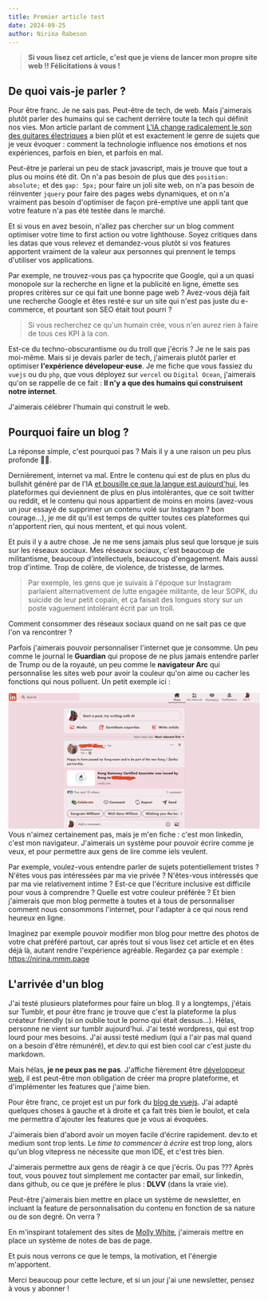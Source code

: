 ```yaml
---
title: Premier article test
date: 2024-09-25
author: Nirina Rabeson
---
```


> **Si vous lisez cet article, c'est que je viens de lancer mon propre site web !! Félicitations à vous !**

## De quoi vais-je parler ?

Pour être franc. Je ne sais pas. Peut-être de tech, de web. Mais j'aimerais plutôt parler des humains qui se cachent derrière toute la tech qui définit nos vies. Mon article parlant de comment [L'IA change radicalement le son des guitares électriques](https://dev.to/seboran/comment-lia-change-radicalement-le-son-des-guitares-electriques-1bkh) a bien plût et est exactement le genre de sujets que je veux évoquer : comment la technologie influence nos émotions et nos expériences, parfois en bien, et parfois en mal.

Peut-être je parlerai un peu de stack javascript, mais je trouve que tout a plus ou moins été dit. On n'a pas besoin de plus que des `position: absolute;` et des `gap: 5px;` pour faire un joli site web, on n'a pas besoin de réinventer `jquery` pour faire des pages webs dynamiques, et on n'a vraiment pas besoin d'optimiser de façon pré-emptive une appli tant que votre feature n'a pas été testée dans le marché.

Et si vous en avez besoin, n'allez pas chercher sur un blog comment optimiser votre time to first action ou votre lighthouse. Soyez critiques dans les datas que vous relevez et demandez-vous plutôt si vos features apportent vraiment de la valeur aux personnes qui prennent le temps d'utiliser vos applications.

Par exemple, ne trouvez-vous pas ça hypocrite que Google, qui a un quasi monopole sur la recherche en ligne et la publicité en ligne, émette ses propres critères sur ce qui fait une bonne page web ? Avez-vous déjà fait une recherche Google et êtes resté·e sur un site qui n'est pas juste du e-commerce, et pourtant son SEO était tout pourri ?

> Si vous recherchez ce qu'un humain crée, vous n'en aurez rien à faire de tous ces KPI à la con.

Est-ce du techno-obscurantisme ou du troll que j'écris ? Je ne le sais pas moi-même. Mais si je devais parler de tech, j'aimerais plutôt parler et optimiser **l'expérience dévelopeur·euse**. Je me fiche que vous fassiez du `vuejs` ou du `php`, que vous déployez sur `vercel` ou `Digital Ocean`, j'aimerais qu'on se rappelle de ce fait : **Il n'y a que des humains qui construisent notre internet**. 

J'aimerais célébrer l'humain qui construit le web.

## Pourquoi faire un blog ?

La réponse simple, c'est pourquoi pas ? Mais il y a une raison un peu plus profonde 💅🏼.

Dernièrement, internet va mal. Entre le contenu qui est de plus en plus du bullshit généré par de l'IA [et bousille ce que la langue est aujourd'hui](https://github.com/rspeer/wordfreq/blob/master/SUNSET.md), les plateformes qui deviennent de plus en plus intolérantes, que ce soit twitter ou reddit, et le contenu qui nous appartient de moins en moins (avez-vous un jour essayé de supprimer un contenu volé sur Instagram ? bon courage...), je me dit qu'il est temps de quitter toutes ces plateformes qui n'apportent rien, qui nous mentent, et qui nous volent.

Et puis il y a autre chose. Je ne me sens jamais plus seul que lorsque je suis sur les réseaux sociaux. Mes réseaux sociaux, c'est beaucoup de militantisme, beaucoup d'intellectuels, beaucoup d'engagement. Mais aussi trop d'intime. Trop de colère, de violence, de tristesse, de larmes.

> Par exemple, les gens que je suivais à l'époque sur Instagram parlaient alternativement de lutte engagée militante, de leur SOPK, du suicide de leur petit copain, et ça faisait des longues story sur un poste vaguement intolérant écrit par un troll. 

Comment consommer des réseaux sociaux quand on ne sait pas ce que l'on va rencontrer ?

Parfois j'aimerais pouvoir personnaliser l'internet que je consomme. Un peu comme le journal le **Guardian** qui propose de ne plus jamais entendre parler de Trump ou de la royauté, un peu comme le **navigateur Arc** qui personnalise les sites web pour avoir la couleur qu'on aime ou cacher les fonctions qui nous polluent. Un petit exemple ici :

![capture d'écran de linkedin customisée dans le navigateur arc. Le site est rouge, il n'y a pas d'options sur les côtés gauche et droit. On ne voit que le contenu des postes](images/capture_ecran_linkedin.png)
Vous n'aimez certainement pas, mais je m'en fiche : c'est mon linkedin, c'est mon navigateur. J'aimerais un système pour pouvoir écrire comme je veux, et pour permettre aux gens de lire comme iels veulent.

Par exemple, voulez-vous entendre parler de sujets potentiellement tristes ? N'êtes vous pas intéressées par ma vie privée ? N'êtes-vous intéressés que par ma vie relativement intime ? Est-ce que l'écriture inclusive est difficile pour vous à comprendre ? Quelle est votre couleur préférée ? Et bien j'aimerais que mon blog permette à toutes et à tous de personnaliser comment nous consommons l'internet, pour l'adapter à ce qui nous rend heureux en ligne.

Imaginez par exemple pouvoir modifier mon blog pour mettre des photos de votre chat préféré partout, car après tout si vous lisez cet article et en êtes déjà là, autant rendre l'expérience agréable. Regardez ça par exemple : <https://nirina.mmm.page>

## L'arrivée d'un blog

J'ai testé plusieurs plateformes pour faire un blog. Il y a longtemps, j'étais sur Tumblr, et pour être franc je trouve que c'est la plateforme la plus créateur friendly (si on oublie tout le porno qui était dessus...). Hélas, personne ne vient sur tumblr aujourd'hui. J'ai testé wordpress, qui est trop lourd pour mes besoins. J'ai aussi testé medium (qui a l'air pas mal quand on a besoin d'être rémunéré), et *dev.to* qui est bien cool car c'est juste du markdown.

Mais hélas, **je ne peux pas ne pas**. J'affiche fièrement être [développeur web](https://www.linkedin.com/in/nirinarabeson/), il est peut-être mon obligation de créer ma propre plateforme, et d'implémenter les features que j'aime bien.

Pour être franc, ce projet est un pur fork du [blog de vuejs](https://blog.vuejs.org). J'ai adapté quelques choses à gauche et à droite et ça fait très bien le boulot, et cela me permettra d'ajouter les features que je vous ai évoquées.

J'aimerais bien d'abord avoir un moyen facile d'écrire rapidement. dev.to et medium sont trop lents. Le *time to commencer à écrire* est trop long, alors qu'un blog vitepress ne nécessite que mon IDE, et c'est très bien.

J'aimerais permettre aux gens de réagir à ce que j'écris. Ou pas ??? Après tout, vous pouvez tout simplement me contacter par email, sur linkedin, dans github, ou ce que je préfère le plus : **DLVV** (dans la vraie vie).

Peut-être j'aimerais bien mettre en place un système de newsletter, en incluant la feature de personnalisation du contenu en fonction de sa nature ou de son degré. On verra ?

En m'inspirant totalement des sites de [Molly White](https://www.mollywhite.net), j'aimerais mettre en place un système de notes de bas de page.

Et puis nous verrons ce que le temps, la motivation, et l'énergie m'apportent.

Merci beaucoup pour cette lecture, et si un jour j'ai une newsletter, pensez à vous y abonner !
